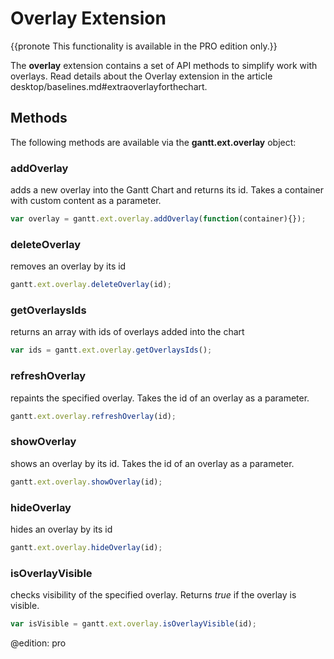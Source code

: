 Overlay Extension
======================

{{pronote This functionality is available in the PRO edition only.}}

The **overlay** extension contains a set of API methods to simplify work with overlays. Read details about the Overlay extension in the article desktop/baselines.md#extraoverlayforthechart.

Methods
------------

The following methods are available via the **gantt.ext.overlay** object:

### addOverlay

adds a new overlay into the Gantt Chart and returns its id. Takes a container with custom content as a parameter.

~~~js
var overlay = gantt.ext.overlay.addOverlay(function(container){});
~~~

### deleteOverlay

removes an overlay by its id

~~~js
gantt.ext.overlay.deleteOverlay(id);
~~~

### getOverlaysIds 

returns an array with ids of overlays added into the chart

~~~js
var ids = gantt.ext.overlay.getOverlaysIds();
~~~

### refreshOverlay

repaints the specified overlay. Takes the id of an overlay as a parameter.

~~~js
gantt.ext.overlay.refreshOverlay(id);
~~~

### showOverlay

shows an overlay by its id. Takes the id of an overlay as a parameter.

~~~js
gantt.ext.overlay.showOverlay(id);
~~~

### hideOverlay

hides an overlay by its id

~~~js
gantt.ext.overlay.hideOverlay(id);
~~~

### isOverlayVisible

checks visibility of the specified overlay. Returns *true* if the overlay is visible.

~~~js
var isVisible = gantt.ext.overlay.isOverlayVisible(id);
~~~

@edition: pro